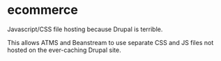 # ecommerce
Javascript/CSS file hosting because Drupal is terrible.

This allows ATMS and Beanstream to use separate CSS and JS files not hosted on the ever-caching Drupal site.
